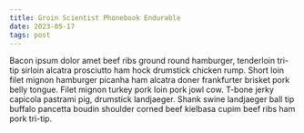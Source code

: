 ```yaml
---
title: Groin Scientist Phonebook Endurable
date: 2023-05-17
tags: post
---
```


Bacon ipsum dolor amet beef ribs ground round hamburger, tenderloin tri-tip sirloin alcatra prosciutto ham hock drumstick chicken rump.  Short loin filet mignon hamburger picanha ham alcatra doner frankfurter brisket pork belly tongue.  Filet mignon turkey pork loin pork jowl cow.  T-bone jerky capicola pastrami pig, drumstick landjaeger.  Shank swine landjaeger ball tip buffalo pancetta boudin shoulder corned beef kielbasa cupim beef ribs ham pork tri-tip.